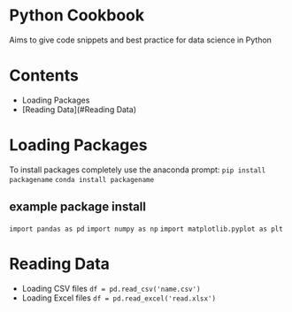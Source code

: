 # Python Cookbook
Aims to give code snippets and best practice for data science in Python

# Contents
- Loading Packages <a id="anchor-id"/>
- [Reading Data](#Reading Data)

# Loading Packages 
To install packages completely use the anaconda prompt:
    `pip install packagename`
    `conda install packagename`

## example package install
`import pandas as pd`
`import numpy as np`
`import matplotlib.pyplot as plt`


# Reading Data
- Loading CSV files `df = pd.read_csv('name.csv')`
- Loading Excel files `df = pd.read_excel('read.xlsx')` 